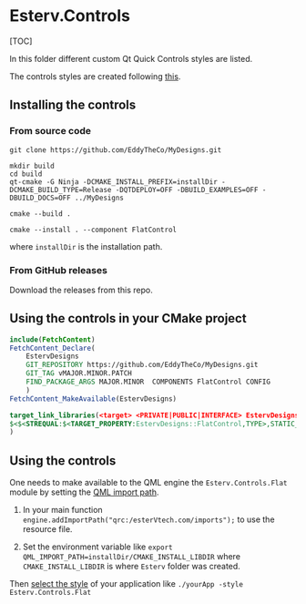 # Esterv.Controls

[TOC]

In this folder different custom Qt Quick Controls styles are listed.

The controls styles are created following [this](https://doc.qt.io/qt-6/qtquickcontrols-customize.html#creating-a-custom-style).

## Installing the controls

### From source code
```
git clone https://github.com/EddyTheCo/MyDesigns.git 

mkdir build
cd build
qt-cmake -G Ninja -DCMAKE_INSTALL_PREFIX=installDir -DCMAKE_BUILD_TYPE=Release -DQTDEPLOY=OFF -DBUILD_EXAMPLES=OFF -DBUILD_DOCS=OFF ../MyDesigns

cmake --build . 

cmake --install . --component FlatControl
```
where `installDir` is the installation path.

### From GitHub releases
Download the releases from this repo. 

## Using the controls in your CMake project 

```CMake
include(FetchContent)
FetchContent_Declare(
	EstervDesigns
	GIT_REPOSITORY https://github.com/EddyTheCo/MyDesigns.git
	GIT_TAG vMAJOR.MINOR.PATCH 
	FIND_PACKAGE_ARGS MAJOR.MINOR  COMPONENTS FlatControl CONFIG
	)
FetchContent_MakeAvailable(EstervDesigns)

target_link_libraries(<target> <PRIVATE|PUBLIC|INTERFACE> EstervDesigns::FlatControl
$<$<STREQUAL:$<TARGET_PROPERTY:EstervDesigns::FlatControl,TYPE>,STATIC_LIBRARY>:EstervDesigns::FlatControlplugin>
)
```
## Using the controls

One needs to  make available to the QML engine the `Esterv.Controls.Flat` module by setting the [QML import path](https://doc.qt.io/qt-6/qtqml-syntax-imports.html#qml-import-path).

1. In your main function `engine.addImportPath("qrc:/esterVtech.com/imports");` to use the resource file. 

2. Set the environment variable like `export QML_IMPORT_PATH=installDir/CMAKE_INSTALL_LIBDIR`  where `CMAKE_INSTALL_LIBDIR` is where `Esterv` folder was created.

Then [select the style](https://doc.qt.io/qt-6/qtquickcontrols-styles.html#using-styles-in-qt-quick-controls) of your application like 
`./yourApp -style Esterv.Controls.Flat`

